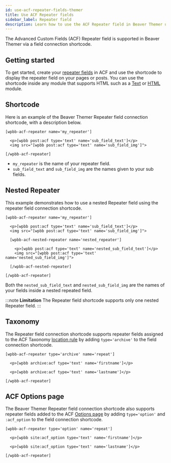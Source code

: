 ```yaml
---
id: use-acf-repeater-fields-themer
title: Use ACF Repeater fields
sidebar_label: Repeater field
description: Learn how to use the ACF Repeater field in Beaver Themer using a field connection shortcode.
---
```


The Advanced Custom Fields (ACF) Repeater field is supported in Beaver Themer via a field connection shortcode.

## Getting started

To get started, create your [repeater fields](https://www.advancedcustomfields.com/resources/repeater/) in ACF and use the shortcode to display the repeater field on your pages or posts. You can use the shortcode inside any module that supports HTML such as a [Text](/beaver-builder/layouts/modules/text) or [HTML](/beaver-builder/layouts/modules/html) module.

## Shortcode

Here is an example of the Beaver Themer Repeater field connection shortcode, with a description below.

```markup
[wpbb-acf-repeater name='my_repeater']

  <p>[wpbb post:acf type='text' name='sub_field_text']</p>
  <img src="[wpbb post:acf type='text' name='sub_field_img']">

[/wpbb-acf-repeater]
```

* `my_repeater` is the name of your repeater field.
* `sub_field_text` and `sub_field_img` are the names given to your sub fields.

## Nested Repeater

This example demonstrates how to use a nested Repeater field using the repeater field connection shortcode.

```markup
[wpbb-acf-repeater name='my_repeater']

  <p>[wpbb post:acf type='text' name='sub_field_text']</p>
  <img src="[wpbb post:acf type='text' name='sub_field_img']">

  [wpbb-acf-nested-repeater name='nested_repeater']

    <p>[wpbb post:acf type='text' name='nested_sub_field_text']</p>
    <img src="[wpbb post:acf type='text' name='nested_sub_field_img']">

  [/wpbb-acf-nested-repeater]

[/wpbb-acf-repeater]
```

Both the `nested_sub_field_text` and `nested_sub_field_img` are the names of your fields inside a nested repeated field.

:::note **Limitation**
The Repeater field shortcode supports only one nested Repeater field.
:::

## Taxonomy

The Repeater field connection shortcode supports repeater fields assigned to the ACF Taxonomy [location rule](https://www.advancedcustomfields.com/resources/custom-location-rules/) by adding `type='archive'` to the field connection shortcode.

```markup
[wpbb-acf-repeater type='archive' name='repeat']

  <p>[wpbb archive:acf type='text' name='firstname']</p>
  
  <p>[wpbb archive:acf type='text' name='lastname']</p>

[/wpbb-acf-repeater]
```

## ACF Options page

The Beaver Themer Repeater field connection shortcode also supports repeater fields added to the ACF [Options page](https://www.advancedcustomfields.com/resources/options-page/) by adding `type='option'` and `:acf_option` to the field connection shortcode.

```markup
[wpbb-acf-repeater type='option' name='repeat']
  
  <p>[wpbb site:acf_option type='text' name='firstname']</p>
  
  <p>[wpbb site:acf_option type='text' name='lastname']</p>
  
[/wpbb-acf-repeater]
```
